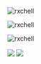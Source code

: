 <p><img align="center" src="https://github-readme-stats.vercel.app/api/top-langs?username=rxchell&show_icons=true&locale=en&layout=compact" alt="rxchell" /></p>
<p><img align="center" src="https://github-readme-stats.vercel.app/api?username=rxchell&show_icons=true&locale=en" alt="rxchell" /></p>
<p><img align="center" src="https://github-readme-streak-stats.herokuapp.com/?user=rxchell&" alt="rxchell" /></p>
<img align="center" src="https://github-readme-stats.vercel.app/api/top-langs/?username=rxchell&theme=vue-dark&show_icons=true&hide_border=true&layout=compact" />

<img align="center" src="https://github-readme-stats.vercel.app/api/top-langs/?username=rxchell&langs_count=50" />
